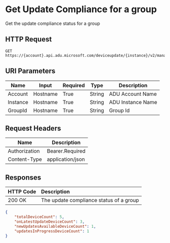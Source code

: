 # Get Update Compliance for a group

Get the update compliance status for a group

## HTTP Request

```http
GET https://{account}.api.adu.microsoft.com/deviceupdate/{instance}/v2/management/groups/{groupId}/updatecompliance
```

## URI Parameters

Name|Input|Required|Type|Description
----|------|------|------|------|
Account| Hostname|True|String|ADU Account Name
Instance| Hostname|True|String|ADU Instance Name
GroupId| Hostname|True|String|Group Id

## Request Headers

Name|Description
----|------|
Authorization| Bearer.Required
Content-Type | application/json

## Responses

|   HTTP Code   |   Description  |
| :--------- | :---- |
|  200 OK | The update compliance status of a group

```json
{
    "totalDeviceCount": 5,
    "onLatestUpdateDeviceCount": 3,
    "newUpdatesAvailableDeviceCount": 1,
    "updatesInProgressDeviceCount": 1
}
```
